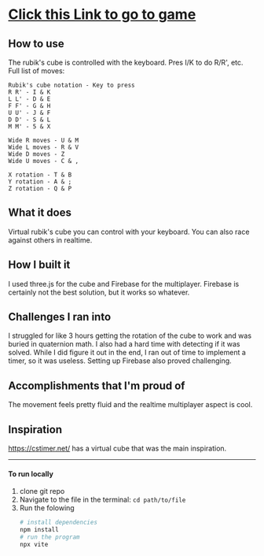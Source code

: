 # [Click this Link to go to game](https://hackathon-cube.web.app/)





## How to use 
The rubik's cube is controlled with the keyboard. Pres I/K to do R/R', etc. Full list of moves:
```
Rubik's cube notation - Key to press
R R' - I & K
L L' - D & E
F F' - G & H
U U' - J & F
D D' - S & L
M M' - 5 & X

Wide R moves - U & M
Wide L moves - R & V
Wide D moves - Z
Wide U moves - C & ,

X rotation - T & B
Y rotation - A & ;
Z rotation - Q & P
```

## What it does
Virtual rubik's cube you can control with your keyboard. You can also race against others in realtime.

## How I built it
I used three.js for the cube and Firebase for the multiplayer. Firebase is certainly not the best solution, but it works so whatever.

## Challenges I ran into
I struggled for like 3 hours getting the rotation of the cube to work and was buried in quaternion math.
I also had a hard time with detecting if it was solved. While I did figure it out in the end, I ran out of time to implement a timer, so it was useless.
Setting up Firebase also proved challenging.

## Accomplishments that I'm proud of
The movement feels pretty fluid and the realtime multiplayer aspect is cool.

## Inspiration
https://cstimer.net/ has a virtual cube that was the main inspiration.


---



#### To run locally
1. clone git repo
2. Navigate to the file in the terminal: `cd path/to/file`
3. Run the folowing
    ```powershell
    # install dependencies
    npm install
    # run the program
    npx vite
    ```


